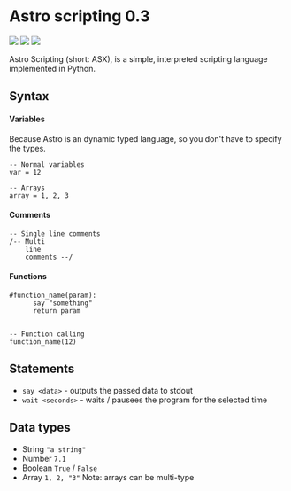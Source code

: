 # Astro scripting 0.3
![](https://img.shields.io/badge/Implementation-Python%203.9-important)
![](https://img.shields.io/badge/Version-0.3-%2333aa33)
![](https://img.shields.io/tokei/lines/github/xyLotus/Astro-Scripting?label=Total%20lines)

Astro Scripting (short: ASX), is a simple, interpreted scripting language implemented in Python.


## Syntax
#### Variables
Because Astro is an dynamic typed language, so you don't have to specify the types.
```
-- Normal variables
var = 12

-- Arrays
array = 1, 2, 3
```
#### Comments
```
-- Single line comments
/-- Multi
    line
    comments --/
```

#### Functions 
```
#function_name(param):
      say "something"
      return param
      

-- Function calling
function_name(12)
```


## Statements
* `say <data>` - outputs the passed data to stdout
* `wait <seconds>` - waits / pausees the program for the selected time


## Data types
* String `"a string"`
* Number `7.1`
* Boolean `True` / `False`
* Array `1, 2, "3"`
Note: arrays can be multi-type
